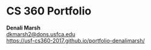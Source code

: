 # CS 360 Portfolio

**Denali Marsh**<br/>
<dkmarsh2@dons.usfca.edu><br/>
<https://usf-cs360-2017.github.io/portfolio-denalimarsh/>
